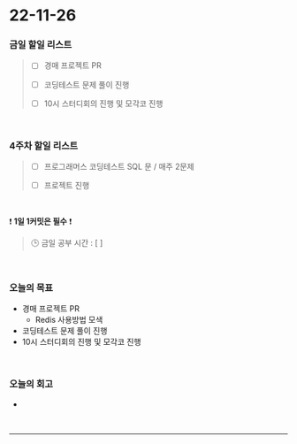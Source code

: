 # 22-11-26

### 금일 할일 리스트
> - [ ]  경매 프로젝트 PR
>
> - [ ]  코딩테스트 문제 풀이 진행
>
> - [ ]  10시 스터디회의 진행 및 모각코 진행


<br/>

### 4주차 할일 리스트  

> - [ ]  프로그래머스 코딩테스트 SQL 문 / 매주 2문제  
>
> - [ ]  프로젝트 진행

<br/>

❗ **1일 1커밋은 필수** ❗
> 🕒 금일 공부 시간 : [  ]
  
<br/>

### 오늘의 목표
- 경매 프로젝트 PR
    - Redis 사용방법 모색
- 코딩테스트 문제 풀이 진행
- 10시 스터디회의 진행 및 모각코 진행

<br>

### 오늘의 회고
- 

<br/>

------------  